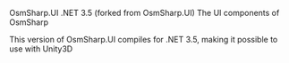 OsmSharp.UI .NET 3.5 (forked from OsmSharp.UI)
The UI components of OsmSharp

This version of OsmSharp.UI compiles for .NET 3.5, making it possible to use with Unity3D